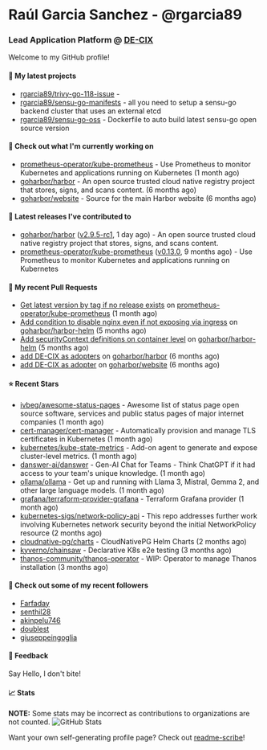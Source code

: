 # Raúl Garcia Sanchez - @rgarcia89
### Lead Application Platform @ [DE-CIX](https://de-cix.net/)

Welcome to my GitHub profile!

#### 🌱 My latest projects

- [rgarcia89/trivy-go-118-issue](https://github.com/rgarcia89/trivy-go-118-issue) - 
- [rgarcia89/sensu-go-manifests](https://github.com/rgarcia89/sensu-go-manifests) - all you need to setup a sensu-go backend cluster that uses an external etcd
- [rgarcia89/sensu-go-oss](https://github.com/rgarcia89/sensu-go-oss) - Dockerfile to auto build latest sensu-go open source version

#### 👷 Check out what I'm currently working on

- [prometheus-operator/kube-prometheus](https://github.com/prometheus-operator/kube-prometheus) - Use Prometheus to monitor Kubernetes and applications running on Kubernetes (1 month ago)
- [goharbor/harbor](https://github.com/goharbor/harbor) - An open source trusted cloud native registry project that stores, signs, and scans content. (6 months ago)
- [goharbor/website](https://github.com/goharbor/website) - Source for the main Harbor website (6 months ago)

#### 🔭 Latest releases I've contributed to

- [goharbor/harbor](https://github.com/goharbor/harbor) ([v2.9.5-rc1](https://github.com/goharbor/harbor/releases/tag/v2.9.5-rc1), 1 day ago) - An open source trusted cloud native registry project that stores, signs, and scans content.
- [prometheus-operator/kube-prometheus](https://github.com/prometheus-operator/kube-prometheus) ([v0.13.0](https://github.com/prometheus-operator/kube-prometheus/releases/tag/v0.13.0), 9 months ago) - Use Prometheus to monitor Kubernetes and applications running on Kubernetes

#### 🔨 My recent Pull Requests

- [Get latest version by tag if no release exists](https://github.com/prometheus-operator/kube-prometheus/pull/2435) on [prometheus-operator/kube-prometheus](https://github.com/prometheus-operator/kube-prometheus) (1 month ago)
- [Add condition to disable nginx even if not exposing via ingress](https://github.com/goharbor/harbor-helm/pull/1687) on [goharbor/harbor-helm](https://github.com/goharbor/harbor-helm) (5 months ago)
- [Add securityContext definitions on container level](https://github.com/goharbor/harbor-helm/pull/1673) on [goharbor/harbor-helm](https://github.com/goharbor/harbor-helm) (5 months ago)
- [add DE-CIX as adopters](https://github.com/goharbor/harbor/pull/19707) on [goharbor/harbor](https://github.com/goharbor/harbor) (6 months ago)
- [add DE-CIX as adopter](https://github.com/goharbor/website/pull/520) on [goharbor/website](https://github.com/goharbor/website) (6 months ago)

#### ⭐ Recent Stars

- [ivbeg/awesome-status-pages](https://github.com/ivbeg/awesome-status-pages) - Awesome list of status page open source software, services and public status pages of major internet companies (1 month ago)
- [cert-manager/cert-manager](https://github.com/cert-manager/cert-manager) - Automatically provision and manage TLS certificates in Kubernetes (1 month ago)
- [kubernetes/kube-state-metrics](https://github.com/kubernetes/kube-state-metrics) - Add-on agent to generate and expose cluster-level metrics. (1 month ago)
- [danswer-ai/danswer](https://github.com/danswer-ai/danswer) - Gen-AI Chat for Teams - Think ChatGPT if it had access to your team&#39;s unique knowledge. (1 month ago)
- [ollama/ollama](https://github.com/ollama/ollama) - Get up and running with Llama 3, Mistral, Gemma 2, and other large language models. (1 month ago)
- [grafana/terraform-provider-grafana](https://github.com/grafana/terraform-provider-grafana) - Terraform Grafana provider (1 month ago)
- [kubernetes-sigs/network-policy-api](https://github.com/kubernetes-sigs/network-policy-api) - This repo addresses further work involving Kubernetes network security beyond the initial NetworkPolicy resource (2 months ago)
- [cloudnative-pg/charts](https://github.com/cloudnative-pg/charts) - CloudNativePG Helm Charts (2 months ago)
- [kyverno/chainsaw](https://github.com/kyverno/chainsaw) - Declarative K8s e2e testing (3 months ago)
- [thanos-community/thanos-operator](https://github.com/thanos-community/thanos-operator) - WIP: Operator to manage Thanos installation (3 months ago)

#### 👯 Check out some of my recent followers

- [Farfaday](https://github.com/Farfaday)
- [senthil28](https://github.com/senthil28)
- [akinpelu746](https://github.com/akinpelu746)
- [doublest](https://github.com/doublest)
- [giuseppeingoglia](https://github.com/giuseppeingoglia)

#### 💬 Feedback

Say Hello, I don't bite!

#### 📈 Stats

**NOTE:** Some stats may be incorrect as contributions to organizations are not counted.
![GitHub Stats](https://github-readme-stats.vercel.app/api?username=rgarcia89&count_private=false&theme=tokyonight&show_icons=true)


Want your own self-generating profile page? Check out [readme-scribe](https://github.com/muesli/readme-scribe)!
